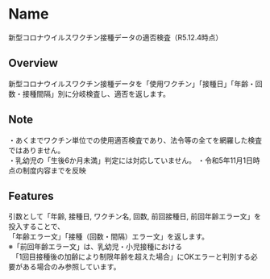 # Name
新型コロナウイルスワクチン接種データの適否検査（R5.12.4時点）
## Overview
新型コロナウイルスワクチン接種データを「使用ワクチン」「接種日」「年齢・回数・接種間隔」別に分岐検査し、適否を返します。
## Note
・あくまでワクチン単位での使用適否検査であり、法令等の全てを網羅した検査ではありません。  
・乳幼児の「生後6か月未満」判定には対応していません。
・令和5年11月1日時点の制度内容までを反映
## Features
引数として「年齢, 接種日, ワクチン名, 回数, 前回接種日, 前回年齢エラー文」を投入することで、  
「年齢エラー文」「接種（回数・間隔）エラー文」を返します。  
※「前回年齢エラー文」は、乳幼児・小児接種における  
　「1回目接種後の加齢により制限年齢を超えた場合」にOKエラーと判別する必要がある場合のみ参照しています。
